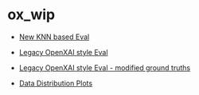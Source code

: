 # ox_wip

- [New KNN based Eval](./KNN/)

- [Legacy OpenXAI style Eval](./legacy/)

- [Legacy OpenXAI style Eval - modified ground truths](./corrected_legacy/)

- [Data Distribution Plots](DataDistributionPlots/README.md)
